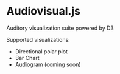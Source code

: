 Audiovisual.js
==========

Auditory visualization suite powered by D3

Supported visualizations:

* Directional polar plot
* Bar Chart
* Audiogram (coming soon)
